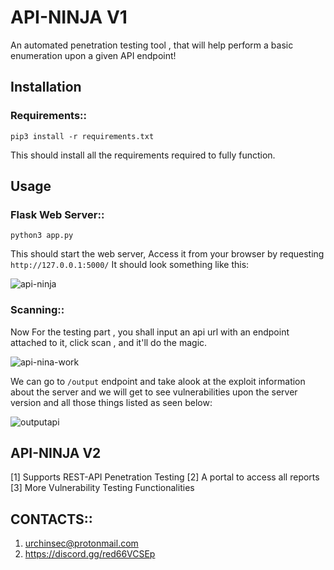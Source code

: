 # API-NINJA V1
An automated penetration testing tool , that will help perform a basic enumeration upon a given API endpoint!

## Installation
### Requirements::
```
pip3 install -r requirements.txt
```
This should install all the requirements required to fully function.

## Usage
### Flask Web Server::
```
python3 app.py
```
This should start the web server, Access it from your browser by requesting `http://127.0.0.1:5000/`
It should look something like this:

![api-ninja](https://user-images.githubusercontent.com/49201347/154808834-ec994fbf-79ad-458f-8e15-9a6a0eec5c43.png)

### Scanning::
Now For the testing part , you shall input an api url with an endpoint attached to it, click scan , and it'll do the magic.

![api-nina-work](https://user-images.githubusercontent.com/49201347/154809477-33048b93-dfb0-4cd7-a066-39cad7833117.png)

We can go to `/output` endpoint and take alook at the exploit information about the server and we will get to see vulnerabilities upon the server version and all those things listed as seen below:

![outputapi](https://user-images.githubusercontent.com/49201347/154809562-663e2e56-5a13-416f-806d-59207f77dfe9.png)

## API-NINJA V2
[1] Supports REST-API Penetration Testing
[2] A portal to access all reports
[3] More Vulnerability Testing Functionalities

## CONTACTS::
1. urchinsec@protonmail.com
2. https://discord.gg/red66VCSEp
